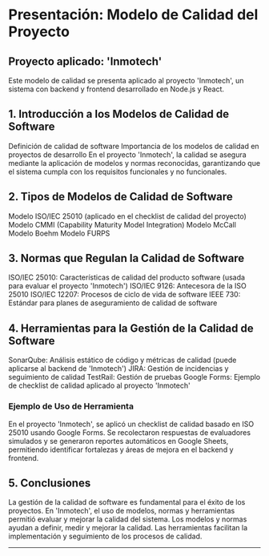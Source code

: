 # Presentación: Modelo de Calidad del Proyecto
## Proyecto aplicado: 'Inmotech'
Este modelo de calidad se presenta aplicado al proyecto 'Inmotech', un sistema con backend y frontend desarrollado en Node.js y React.

## 1. Introducción a los Modelos de Calidad de Software
Definición de calidad de software
Importancia de los modelos de calidad en proyectos de desarrollo
En el proyecto 'Inmotech', la calidad se asegura mediante la aplicación de modelos y normas reconocidas, garantizando que el sistema cumpla con los requisitos funcionales y no funcionales.

## 2. Tipos de Modelos de Calidad de Software
Modelo ISO/IEC 25010 (aplicado en el checklist de calidad del proyecto)
Modelo CMMI (Capability Maturity Model Integration)
Modelo McCall
Modelo Boehm
Modelo FURPS

## 3. Normas que Regulan la Calidad de Software
ISO/IEC 25010: Características de calidad del producto software (usada para evaluar el proyecto 'Inmotech')
ISO/IEC 9126: Antecesora de la ISO 25010
ISO/IEC 12207: Procesos de ciclo de vida de software
IEEE 730: Estándar para planes de aseguramiento de calidad de software

## 4. Herramientas para la Gestión de la Calidad de Software
SonarQube: Análisis estático de código y métricas de calidad (puede aplicarse al backend de 'Inmotech')
JIRA: Gestión de incidencias y seguimiento de calidad
TestRail: Gestión de pruebas
Google Forms: Ejemplo de checklist de calidad aplicado al proyecto 'Inmotech'

### Ejemplo de Uso de Herramienta
En el proyecto 'Inmotech', se aplicó un checklist de calidad basado en ISO 25010 usando Google Forms. Se recolectaron respuestas de evaluadores simulados y se generaron reportes automáticos en Google Sheets, permitiendo identificar fortalezas y áreas de mejora en el backend y frontend.

## 5. Conclusiones
La gestión de la calidad de software es fundamental para el éxito de los proyectos.
En 'Inmotech', el uso de modelos, normas y herramientas permitió evaluar y mejorar la calidad del sistema.
Los modelos y normas ayudan a definir, medir y mejorar la calidad.
Las herramientas facilitan la implementación y seguimiento de los procesos de calidad.

---


